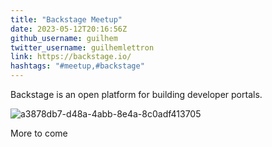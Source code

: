 ```yaml
---
title: "Backstage Meetup"
date: 2023-05-12T20:16:56Z
github_username: guilhem
twitter_username: guilhemlettron
link: https://backstage.io/
hashtags: "#meetup,#backstage"
---
```

Backstage is an open platform for building developer portals. 

![a3878db7-d48a-4abb-8e4a-8c0adf413705](https://github.com/sre-france/antenna/assets/486876/e1b9b29f-9552-44bc-99f5-d2a87bcccbee)

More to come

